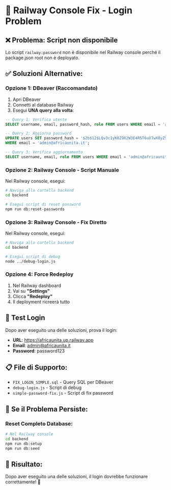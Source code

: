 # 🚀 Railway Console Fix - Login Problem

## ❌ **Problema: Script non disponibile**

Lo script `railway:password` non è disponibile nel Railway console perché il package.json root non è deployato.

## ✅ **Soluzioni Alternative:**

### **Opzione 1: DBeaver (Raccomandato)**
1. Apri DBeaver
2. Connetti al database Railway
3. Esegui **UNA query alla volta**:

```sql
-- Query 1: Verifica utente
SELECT username, email, password_hash, role FROM users WHERE email = 'admin@africaunita.it';
```

```sql
-- Query 2: Aggiorna password
UPDATE users SET password_hash = '$2b$12$LQv3c1yK8Z9X2W3E4R5T6uV7wX8yZ9aB0cD1eF2gH3iJ4kL5mN6oP7qR8sT9uV' 
WHERE email = 'admin@africaunita.it';
```

```sql
-- Query 3: Verifica aggiornamento
SELECT username, email, role FROM users WHERE email = 'admin@africaunita.it';
```

### **Opzione 2: Railway Console - Script Manuale**
Nel Railway console, esegui:

```bash
# Naviga alla cartella backend
cd backend

# Esegui script di reset password
npm run db:reset-passwords
```

### **Opzione 3: Railway Console - Fix Diretto**
Nel Railway console, esegui:

```bash
# Naviga alla cartella backend
cd backend

# Esegui script di debug
node ../debug-login.js
```

### **Opzione 4: Force Redeploy**
1. Nel Railway dashboard
2. Vai su **"Settings"**
3. Clicca **"Redeploy"**
4. Il deployment ricreerà tutto

## 🎯 **Test Login**

Dopo aver eseguito una delle soluzioni, prova il login:
- **URL**: https://africaunita.up.railway.app
- **Email**: admin@africaunita.it
- **Password**: password123

## 📋 **File di Supporto:**

- `FIX_LOGIN_SIMPLE.sql` - Query SQL per DBeaver
- `debug-login.js` - Script di debug
- `simple-password-fix.js` - Script di fix password

## 🔧 **Se il Problema Persiste:**

### **Reset Completo Database:**
```bash
# Nel Railway console
cd backend
npm run db:setup
npm run db:seed
```

## 🎉 **Risultato:**

Dopo aver eseguito una delle soluzioni, il login dovrebbe funzionare correttamente! 🚀
